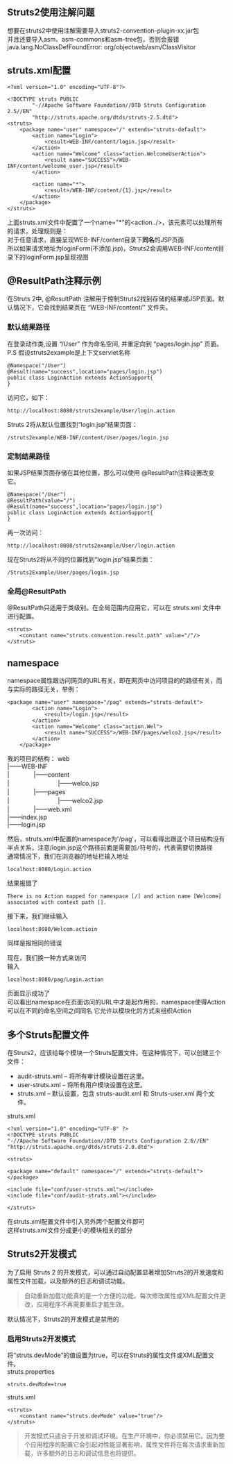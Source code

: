 ## Struts2使用注解问题
想要在struts2中使用注解需要导入struts2-convention-plugin-xx.jar包  
并且还要导入asm、asm-commons和asm-tree包，否则会报错java.lang.NoClassDefFoundError: org/objectweb/asm/ClassVisitor  
  
## struts.xml配置
```
<?xml version="1.0" encoding="UTF-8"?>

<!DOCTYPE struts PUBLIC
		"-//Apache Software Foundation//DTD Struts Configuration 2.5//EN"
		"http://struts.apache.org/dtds/struts-2.5.dtd">
<struts>
	<package name="user" namespace="/" extends="struts-default">
		<action name="Login">
			<result>WEB-INF/content/login.jsp</result>
		</action>
		<action name="Welcome" class="action.WelcomeUserAction">
			<result name="SUCCESS">/WEB-INF/content/welcome_user.jsp</result>
		</action>
		
		<action name="*">
			<result>/WEB-INF/content/{1}.jsp</result>
		</action>
	</package>
</struts>
```
上面struts.xml文件中配置了一个name="*"的<action../>，该元素可以处理所有的请求，处理规则是：  
对于任意请求，直接呈现WEB-INF/content目录下**同名**的JSP页面  
所以如果请求地址为loginForm(不添加.jsp)，Struts2会调用WEB-INF/content目录下的loginForm.jsp呈现视图

  
## @ResultPath注释示例
在Struts 2中, @ResultPath 注解用于控制Struts2找到存储的结果或JSP页面。默认情况下，它会找到结果页在 “WEB-INF/content/” 文件夹。  
### 默认结果路径
在登录动作类,设置 “/User” 作为命名空间, 并重定向到 “pages/login.jsp” 页面。  
P.S 假设struts2example是上下文servlet名称  
```
@Namespace("/User")
@Result(name="success",location="pages/login.jsp")
public class LoginAction extends ActionSupport{
}
```
访问它，如下：  
```
http://localhost:8080/struts2example/User/login.action
```
Struts 2将从默认位置找到“login.jsp”结果页面：  
```
/struts2example/WEB-INF/content/User/pages/login.jsp
```
  
### 定制结果路径
如果JSP结果页面存储在其他位置，那么可以使用 @ResultPath注释设置改变它。  
```
@Namespace("/User")
@ResultPath(value="/")
@Result(name="success",location="pages/login.jsp")
public class LoginAction extends ActionSupport{
}
```
再一次访问：  
```
http://localhost:8080/struts2example/User/login.action
```
现在Struts2将从不同的位置找到“login.jsp”结果页面：
```
/Struts2Example/User/pages/login.jsp

```
### 全局@ResultPath
@ResultPath只适用于类级别。在全局范围内应用它，可以在 struts.xml 文件中进行配置。  
```
<struts>
	<constant name="struts.convention.result.path" value="/"/>
</struts>
```
  
  
## namespace
namespace属性跟访问网页的URL有关，即在网页中访问项目的的路径有关，而与实际的路径无关，举例：
```
<package name="user" namespace="/pag" extends="struts-default">
		<action name="Login">
			<result>/login.jsp</result>
		</action>
		<action name="Welcome" class="action.Wel">
			<result name="SUCCESS">/WEB-INF/pages/welco2.jsp</result>
		</action>
	</package>
```
我的项目的结构：
web  
|——WEB-INF  
|　　　　|——content  
|　　　　　　　　|——welco.jsp  
|　　　　|——pages  
|　　　　　　　　|——welco2.jsp  
|　　　　|——web.xml  
|——index.jsp  
|——login.jsp
  
然后，struts.xml中配置的namespace为'/pag'，可以看得出跟这个项目结构没有半点关系，注意<result>/login.jsp</result>这个路径前面是需要加`/`符号的，代表需要切换路径  
通常情况下，我们在浏览器的地址栏输入地址
```
localhost:8080/Login.action
```
结果报错了
```
There is no Action mapped for namespace [/] and action name [Welcome] associated with context path [].
```
接下来，我们继续输入
```
localhost:8080/Welcom.actioin
```
同样是报相同的错误  
  
现在，我们换一种方式来访问  
输入
```
localhost:8080/pag/Login.action
```
页面显示成功了  
可以看出namespace在页面访问的URL中才是起作用的，namespace使得Action可以在不同的命名空间之间同名 
它允许以模块化的方式来组织Action  

  
    
      
## 多个Struts配置文件
在Struts2，应该给每个模块一个Struts配置文件。在这种情况下，可以创建三个文件：
- audit-struts.xml – 将所有审计模块设置在这里。
- user-struts.xml – 将所有用户模块设置在这里。
- struts.xml – 默认设置，包含 struts-audit.xml 和 Struts-user.xml 两个文件。  
  
struts.xml
```
<?xml version="1.0" encoding="UTF-8" ?>
<!DOCTYPE struts PUBLIC
"-//Apache Software Foundation//DTD Struts Configuration 2.0//EN"
"http://struts.apache.org/dtds/struts-2.0.dtd">
 
<struts>
 
<package name="default" namespace="/" extends="struts-default">
</package>

<include file="conf/user-struts.xml"></include>
<include file="conf/audit-struts.xml"></include>

</struts>
```
在struts.xml配置文件中引入另外两个配置文件即可   
这样struts.xml文件分成更小的模块相关的部分   
  
    
      
## Struts2开发模式
为了启用 Struts 2 的开发模式，可以通过自动配置显著增加Struts2的开发速度和属性文件加载，以及额外的日志和调试功能。  
  
> 自动重新加载功能真的是一个方便的功能。每次修改属性或XML配置文件更改，应用程序不再需要重启才能生效。  

默认情况下，Struts2的开发模式是禁用的  
### 启用Struts2开发模式
将“struts.devMode”的值设置为true，可以在Struts的属性文件或XML配置文件。  
struts.properties
```
struts.devMode=true
```
struts.xml
```
<struts>
    <constant name="struts.devMode" value="true"/>
</struts>
```
> 开发模式只适合于开发和调试环境。在生产环境中，你必须禁用它。因为整个应用程序的配置它会引起对性能显著影响，属性文件将在每次请求重新加载，许多额外的日志和调试信息也将提供。

